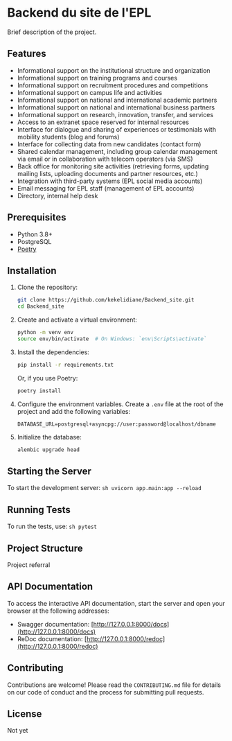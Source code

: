 # Backend du site de l'EPL

Brief description of the project.

## Features

- Informational support on the institutional structure and organization
- Informational support on training programs and courses
- Informational support on recruitment procedures and competitions
- Informational support on campus life and activities
- Informational support on national and international academic partners
- Informational support on national and international business partners
- Informational support on research, innovation, transfer, and services
- Access to an extranet space reserved for internal resources
- Interface for dialogue and sharing of experiences or testimonials with mobility students (blog and forums)
- Interface for collecting data from new candidates (contact form)
- Shared calendar management, including group calendar management via email or in collaboration with telecom operators (via SMS)
- Back office for monitoring site activities (retrieving forms, updating mailing lists, uploading documents and partner resources, etc.)
- Integration with third-party systems (EPL social media accounts)
- Email messaging for EPL staff (management of EPL accounts)
- Directory, internal help desk

## Prerequisites

- Python 3.8+
- PostgreSQL
- [Poetry](https://python-poetry.org/)

## Installation

1. Clone the repository:
    ```sh
    git clone https://github.com/kekelidiane/Backend_site.git
    cd Backend_site
    ```

2. Create and activate a virtual environment:
    ```sh
    python -m venv env
    source env/bin/activate  # On Windows: `env\Scripts\activate`
    ```

3. Install the dependencies:
    ```sh
    pip install -r requirements.txt
    ```
    Or, if you use Poetry:
    ```sh
    poetry install
    ```

4. Configure the environment variables. Create a `.env` file at the root of the project and add the following variables:
    ```env
    DATABASE_URL=postgresql+asyncpg://user:password@localhost/dbname
    ```

5. Initialize the database:
    ```sh
    alembic upgrade head
    ```

## Starting the Server

To start the development server:
    ```sh
    uvicorn app.main:app --reload
    ```

## Running Tests

To run the tests, use:
    ```sh
    pytest
    ```

## Project Structure

Project referral

## API Documentation

To access the interactive API documentation, start the server and open your browser at the following addresses:

- Swagger documentation: [http://127.0.0.1:8000/docs](http://127.0.0.1:8000/docs)
- ReDoc documentation: [http://127.0.0.1:8000/redoc](http://127.0.0.1:8000/redoc)

## Contributing

Contributions are welcome! Please read the `CONTRIBUTING.md` file for details on our code of conduct and the process for submitting pull requests.

## License

Not yet 